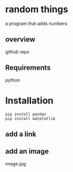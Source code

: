 # random things
a program that adds numbers

## overview
github repo

## Requirements
python

# Installation
```
pip install pandas
pip install matplotlib
```

## add a link

## add an image
image.jpg
